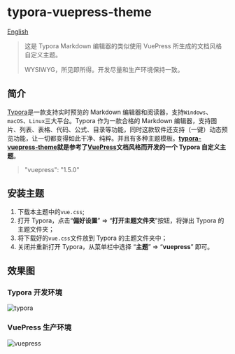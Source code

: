 # typora-vuepress-theme

[English](README.md)

> 这是 Typora Markdown 编辑器的类似使用 VuePress 所生成的文档风格自定义主题。
>
> WYSIWYG，所见即所得。开发尽量和生产环境保持一致。

## 简介

[Typora](https://www.typora.io/)是一款支持实时预览的 Markdown 编辑器和阅读器，支持`Windows`、`macOS`、`Linux`三大平台。Typora 作为一款合格的 Markdown 编辑器，支持图片、列表、表格、代码、公式、目录等功能，同时这款软件还支持（一键）动态预览功能，让一切都变得如此干净、纯粹。并且有多种主题模板。**[typora-vuepress-theme](https://github.com/exposir/typora-vuepress-theme)就是参考了[VuePress](https://vuepress.vuejs.org/zh/guide/)文档风格而开发的一个 Typora 自定义主题**。

> "vuepress": "1.5.0"

## 安装主题

1. 下载本主题中的`vue.css`;
2. 打开 Typora，点击“**偏好设置**” => “**打开主题文件夹**”按钮，将弹出 Typora 的主题文件夹；
3. 将下载好的`vue.css`文件放到 Typora 的主题文件夹中；
4. 关闭并重新打开 Typora，从菜单栏中选择 “**主题**” => “**vuepress**” 即可。

## 效果图

### Typora 开发环境

![typora](https://raw.githubusercontent.com/exposir/beds/main/blog/typora1.png)

### VuePress 生产环境

![vuepress](https://raw.githubusercontent.com/exposir/beds/main/blog/typora1.png)

